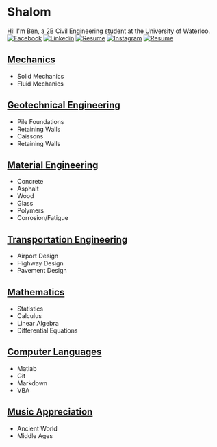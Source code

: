 # Shalom

Hi! I'm Ben, a 2B Civil Engineering student at the University of Waterloo. [![Facebook](https://i.imgur.com/gz3Sv99.gif?2)](https://www.facebook.com/ben.klassen.144) [![Linkedin](https://i.imgur.com/d3V3uvM.gif?1)](https://www.linkedin.com/in/benklassen/) [![Resume](https://i.imgur.com/lUHpgw4.png?1)](http://benjaminklassen.com/aboutme/Resume.pdf) [![Instagram](https://i.imgur.com/lUHpgw4.png?1)](https://www.instagram.com/benjamin.klassen/) [![Resume](https://i.imgur.com/1IddtiM.png?1)](http://benjaminklassen.com/aboutme/Resume.pdf)

## [Mechanics](mechanics/mechanicstitle.md)

- Solid Mechanics
- Fluid Mechanics

## [Geotechnical Engineering](geo/geotitle.md)

- Pile Foundations
- Retaining Walls
- Caissons
- Retaining Walls

## [Material Engineering](materials/materialstitle.md)

- Concrete
- Asphalt
- Wood
- Glass
- Polymers
- Corrosion/Fatigue

## [Transportation Engineering](transpo/transpotitle.md)

- Airport Design
- Highway Design
- Pavement Design

## [Mathematics](math/mathtitle.md)

- Statistics
- Calculus
- Linear Algebra
- Differential Equations

## [Computer Languages](computer/computertitle.md)

- Matlab
- Git
- Markdown
- VBA

## [Music Appreciation](music/musicappreciation.md)

- Ancient World
- Middle Ages
